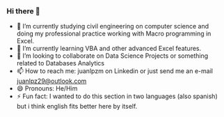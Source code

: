 ### Hi there 👋

- 🔭 I’m currently studying civil engineering on computer science and doing my professional practice working with Macro programming in Excel.
- 🌱 I’m currently learning VBA and other advanced Excel features.
- 👯 I’m looking to collaborate on Data Science Projects or something related to Databases Analytics
- 📫 How to reach me: juanlpzm on Linkedin or just send me an e-mail juanlpz29@outlook.com
- 😄 Pronouns: He/Him
- ⚡ Fun fact: I wanted to do this section in two languages (also spanish) but i think english fits better here by itself.
